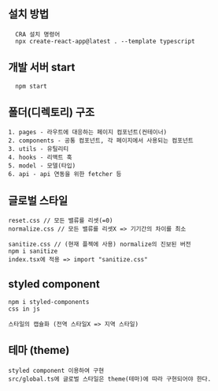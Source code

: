 ## 설치 방법
```
  CRA 설치 명령어
  npx create-react-app@latest . --template typescript
```

## 개발 서버 start
```
  npm start
```

## 폴더(디렉토리) 구조
```
1. pages - 라우트에 대응하는 페이지 컴포넌트(컨테이너)
2. components - 공통 컴포넌트, 각 페이지에서 사용되는 컴포넌트
3. utils - 유틸리티
4. hooks - 리액트 훅
5. model - 모델(타입)
6. api - api 연동을 위한 fetcher 등
```

## 글로벌 스타일
```
reset.css // 모든 밸류를 리셋(=0)
normalize.css // 모든 밸류를 리셋X => 기기간의 차이를 최소

sanitize.css // (현재 플젝에 사용) normalize의 진보된 버전
npm i sanitize
index.tsx에 적용 => import "sanitize.css"
```

## styled component
```
npm i styled-components
css in js

스타일의 캡슐화 (전역 스타일X => 지역 스타일)
```

## 테마 (theme)
```
styled component 이용하여 구현
src/global.ts에 글로벌 스타일은 theme(테마)에 따라 구현되어야 한다.

```